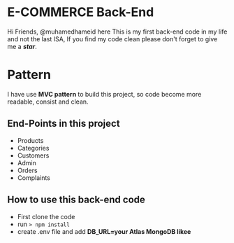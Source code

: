 # E-COMMERCE Back-End

Hi Friends, @muhamedhameid here
This is my first back-end code in my life and not the last ISA, If you find my code clean please don't forget to give me a **_star_**.

# Pattern

I have use **MVC pattern** to build this project, so code become more readable, consist and clean.

## End-Points in this project

- Products
- Categories
- Customers
- Admin
- Orders
- Complaints

## How to use this back-end code

- First clone the code
- run `> npm install`
- create .env file and add **DB_URL=your Atlas MongoDB likee**

